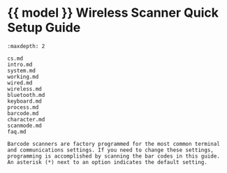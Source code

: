 # {{ model }} Wireless Scanner Quick Setup Guide
```{toctree}
:maxdepth: 2

cs.md
intro.md
system.md
working.md
wired.md
wireless.md
bluetooth.md
keyboard.md
process.md
barcode.md
character.md
scanmode.md
faq.md

```

```{note}
Barcode scanners are factory programmed for the most common terminal and communications settings. If you need to change these settings, programming is accomplished by scanning the bar codes in this guide. An asterisk (*) next to an option indicates the default setting.
```